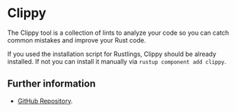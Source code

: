 # Clippy

The Clippy tool is a collection of lints to analyze your code so you can catch common mistakes and improve your Rust code.

If you used the installation script for Rustlings, Clippy should be already installed.
If not you can install it manually via `rustup component add clippy`.

## Further information

- [GitHub Repository](https://github.com/rust-lang/rust-clippy).
